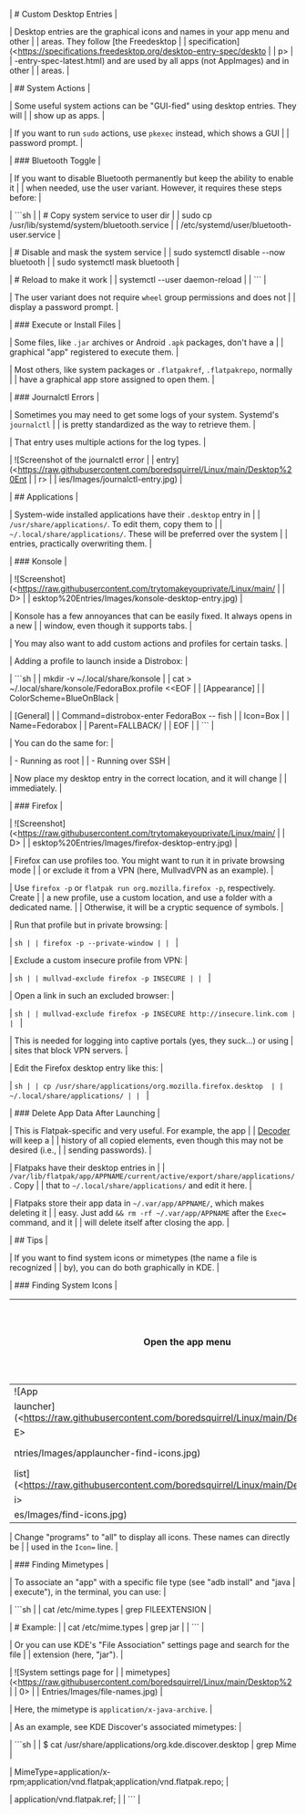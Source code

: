| # Custom Desktop Entries |

| Desktop entries are the graphical icons and names in your app menu and other |
| areas. They follow [the Freedesktop |
| specification](<<https://specifications.freedesktop.org/desktop-entry-spec/deskto> |
| p> |
| -entry-spec-latest.html) and are used by all apps (not AppImages) and in other |
| areas. |

| ## System Actions |

| Some useful system actions can be "GUI-fied" using desktop entries. They will |
| show up as apps. |

| If you want to run `sudo` actions, use `pkexec` instead, which shows a GUI |
| password prompt. |

| ### Bluetooth Toggle |

| If you want to disable Bluetooth permanently but keep the ability to enable it |
| when needed, use the user variant. However, it requires these steps before: |

| ```sh |
| # Copy system service to user dir |
| sudo cp /usr/lib/systemd/system/bluetooth.service  |
| /etc/systemd/user/bluetooth-user.service |

| # Disable and mask the system service |
| sudo systemctl disable --now bluetooth |
| sudo systemctl mask bluetooth |

| # Reload to make it work |
| systemctl --user daemon-reload |
| ``` |

| The user variant does not require `wheel` group permissions and does not |
| display a password prompt. |

| ### Execute or Install Files |

| Some files, like `.jar` archives or Android `.apk` packages, don't have a |
| graphical "app" registered to execute them. |

| Most others, like system packages or `.flatpakref`, `.flatpakrepo`, normally |
| have a graphical app store assigned to open them. |

| ### Journalctl Errors |

| Sometimes you may need to get some logs of your system. Systemd's `journalctl` |
| is pretty standardized as the way to retrieve them. |

| That entry uses multiple actions for the log types. |

| ![Screenshot of the journalctl error |
| entry](<<https://raw.githubusercontent.com/boredsquirrel/Linux/main/Desktop%20Ent> |
| r> |
| ies/Images/journalctl-entry.jpg) |

| ## Applications |

| System-wide installed applications have their `.desktop` entry in |
| `/usr/share/applications/`. To edit them, copy them to |
| `~/.local/share/applications/`. These will be preferred over the system |
| entries, practically overwriting them. |

| ### Konsole |

| ![Screenshot](<<https://raw.githubusercontent.com/trytomakeyouprivate/Linux/main/> |
| D> |
| esktop%20Entries/Images/konsole-desktop-entry.jpg) |

| Konsole has a few annoyances that can be easily fixed. It always opens in a new |
| window, even though it supports tabs. |

| You may also want to add custom actions and profiles for certain tasks. |

| Adding a profile to launch inside a Distrobox: |

| ```sh |
| mkdir -v ~/.local/share/konsole |
| cat > ~/.local/share/konsole/FedoraBox.profile <<EOF |
| [Appearance] |
| ColorScheme=BlueOnBlack |

| [General] |
| Command=distrobox-enter FedoraBox -- fish |
| Icon=Box |
| Name=Fedorabox |
| Parent=FALLBACK/ |
| EOF |
| ``` |

| You can do the same for: |

| - Running as root |
| - Running over SSH |

| Now place my desktop entry in the correct location, and it will change |
| immediately. |

| ### Firefox |

| ![Screenshot](<<https://raw.githubusercontent.com/trytomakeyouprivate/Linux/main/> |
| D> |
| esktop%20Entries/Images/firefox-desktop-entry.jpg) |

| Firefox can use profiles too. You might want to run it in private browsing mode |
| or exclude it from a VPN (here, MullvadVPN as an example). |

| Use `firefox -p` or `flatpak run org.mozilla.firefox -p`, respectively. Create |
| a new profile, use a custom location, and use a folder with a dedicated name. |
| Otherwise, it will be a cryptic sequence of symbols. |

| Run that profile but in private browsing: |

| ```sh |
| firefox -p --private-window |
| ``` |

| Exclude a custom insecure profile from VPN: |

| ```sh |
| mullvad-exclude firefox -p INSECURE |
| ``` |

| Open a link in such an excluded browser: |

| ```sh |
| mullvad-exclude firefox -p INSECURE http://insecure.link.com |
| ``` |

| This is needed for logging into captive portals (yes, they suck...) or using |
| sites that block VPN servers. |

| Edit the Firefox desktop entry like this: |

| ```sh |
| cp /usr/share/applications/org.mozilla.firefox.desktop  |
| ~/.local/share/applications/ |
| ``` |

| ### Delete App Data After Launching |

| This is Flatpak-specific and very useful. For example, the app |
| [Decoder](https://flathub.org/apps/com.belmoussaoui.Decoder) will keep a |
| history of all copied elements, even though this may not be desired (i.e., |
| sending passwords). |

| Flatpaks have their desktop entries in |
| `/var/lib/flatpak/app/APPNAME/current/active/export/share/applications/`. Copy |
| that to `~/.local/share/applications/` and edit it here. |

| Flatpaks store their app data in `~/.var/app/APPNAME/`, which makes deleting it |
| easy. Just add `&& rm -rf ~/.var/app/APPNAME` after the `Exec=` command, and it |
| will delete itself after closing the app. |

| ## Tips |

| If you want to find system icons or mimetypes (the name a file is recognized |
| by), you can do both graphically in KDE. |

| ### Finding System Icons |

| Open the app menu | Find the icon name in the list |
|------------------|------------------------------|
| ![App
| launcher](<<https://raw.githubusercontent.com/boredsquirrel/Linux/main/Desktop%20> |
| E> |
| ntries/Images/applauncher-find-icons.jpg) | ![App icon |
| list](<<https://raw.githubusercontent.com/boredsquirrel/Linux/main/Desktop%20Entr> |
| i> |
| es/Images/find-icons.jpg) | |

| Change "programs" to "all" to display all icons. These names can directly be |
| used in the `Icon=` line. |

| ### Finding Mimetypes |

| To associate an "app" with a specific file type (see "adb install" and "java |
| execute"), in the terminal, you can use: |

| ```sh |
| cat /etc/mime.types | grep FILEEXTENSION |

| # Example: |
| cat /etc/mime.types | grep jar |
| ``` |

| Or you can use KDE's "File Association" settings page and search for the file |
| extension (here, "jar"). |

| ![System settings page for |
| mimetypes](<<https://raw.githubusercontent.com/boredsquirrel/Linux/main/Desktop%2> |
| 0> |
| Entries/Images/file-names.jpg) |

| Here, the mimetype is `application/x-java-archive`. |

| As an example, see KDE Discover's associated mimetypes: |

| ```sh |
| $ cat /usr/share/applications/org.kde.discover.desktop | grep Mime |

| MimeType=application/x-rpm;application/vnd.flatpak;application/vnd.flatpak.repo; |

| application/vnd.flatpak.ref; |
| ``` |
